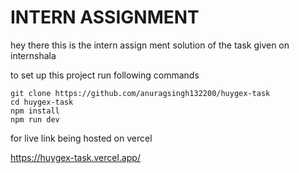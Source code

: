 # INTERN ASSIGNMENT
hey there this is the intern assign ment solution of the task given on internshala

to set up this project run following commands
```
git clone https://github.com/anuragsingh132200/huygex-task
cd huygex-task
npm install
npm run dev
```
for live link being hosted on vercel 

https://huygex-task.vercel.app/


